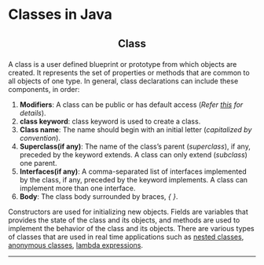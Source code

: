 # Classes in Java

## <p align=center><b>Class</b></p>
A class is a user defined blueprint or prototype from which objects are created.  It represents the set of properties or methods that are common to all objects of one type. In general, class declarations can include these components, in order:
1. **Modifiers**: A class can be public or has default access (*Refer [this][1] for details*).
2. **class keyword**: class keyword is used to create a class.
3. **Class name**: The name should begin with an initial letter (*capitalized by convention*).
4. **Superclass(if any)**: The name of the class’s parent (*superclass*), if any, preceded by the keyword extends. A class can only extend (*subclass*) one parent.
5. **Interfaces(if any)**: A comma-separated list of interfaces implemented by the class, if any, preceded by the keyword implements. A class can implement more than one interface.
6. **Body**: The class body surrounded by braces, *{ }*.

Constructors are used for initializing new objects. Fields are variables that provides the state of the class and its objects, and methods are used to implement the behavior of the class and its objects.
There are various types of classes that are used in real time applications such as [nested classes][2], [anonymous classes][3], [lambda expressions][4]. 

---

<!--
* [this][1]                             ->  Done!
* [nested classes][2]
* [anonymous classes][3]
* [lambda expressions][4]
-->

[1]: This.md
[2]: NestedClass.md
[3]: AnnonymousClass.md
[4]: LambdaExpression.md